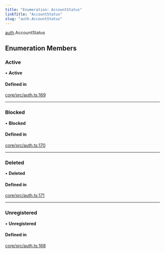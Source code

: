 ```yaml
---
title: "Enumeration: AccountStatus"
linkTitle: "AccountStatus"
slug: "auth.AccountStatus"
---
```


[auth](../../modules/auth).AccountStatus

## Enumeration Members

### Active

• **Active**

#### Defined in

[core/src/auth.ts:169](https://github.com/padloc/padloc/blob/b00eb4fd/packages/core/src/auth.ts#L169)

---

### Blocked

• **Blocked**

#### Defined in

[core/src/auth.ts:170](https://github.com/padloc/padloc/blob/b00eb4fd/packages/core/src/auth.ts#L170)

---

### Deleted

• **Deleted**

#### Defined in

[core/src/auth.ts:171](https://github.com/padloc/padloc/blob/b00eb4fd/packages/core/src/auth.ts#L171)

---

### Unregistered

• **Unregistered**

#### Defined in

[core/src/auth.ts:168](https://github.com/padloc/padloc/blob/b00eb4fd/packages/core/src/auth.ts#L168)
